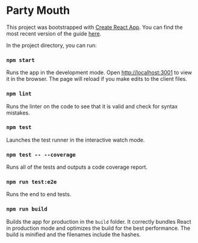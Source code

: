 # Party Mouth

This project was bootstrapped with [Create React App](https://github.com/facebookincubator/create-react-app). You can find the most recent version of the guide [here](https://github.com/facebookincubator/create-react-app/blob/master/packages/react-scripts/template/README.md).

In the project directory, you can run:

### `npm start`

Runs the app in the development mode. Open [http://localhost:3001](http://localhost:3001) to view it in the browser. The page will reload if you make edits to the client files.

### `npm lint`

Runs the linter on the code to see that it is valid and check for syntax mistakes.

### `npm test`

Launches the test runner in the interactive watch mode.

### `npm test -- --coverage`

Runs all of the tests and outputs a code coverage report.

### `npm run test:e2e`

Runs the end to end tests.

### `npm run build`

Builds the app for production in the `build` folder. It correctly bundles React in production mode and optimizes the build for the best performance. The build is minified and the filenames include the hashes.
